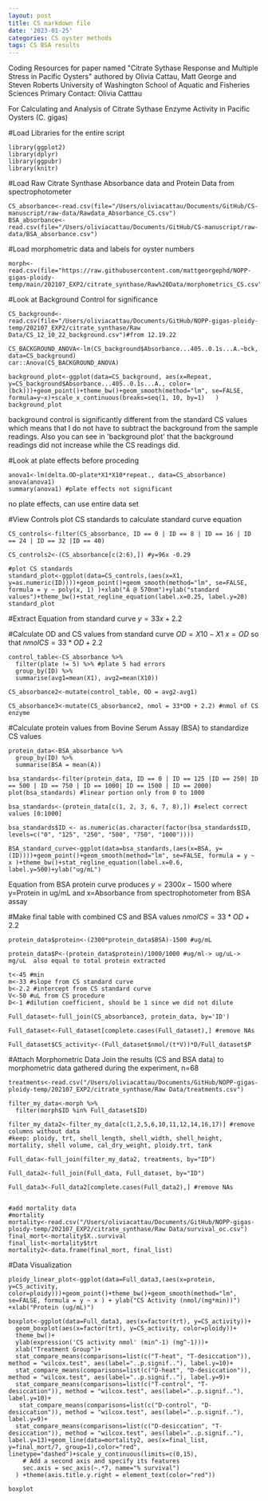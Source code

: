 ```yaml
---
layout: post
title: CS markdown file
date: '2023-01-25'
categories: CS oyster methods
tags: CS BSA results
---
```


Coding Resources for paper named "Citrate Sythase Response and Multiple Stress in Pacific Oysters" authored by Olivia Cattau, Matt George and Steven Roberts
University of Washington School of Aquatic and Fisheries Sciences
Primary Contact: Olivia Catttau

For Calculating and Analysis of Citrate Sythase Enzyme Activity in Pacific Oysters (C. gigas)

#Load Libraries for the entire script
```{r}
library(ggplot2)
library(dplyr)
library(ggpubr)
library(knitr)
```

#Load Raw Citrate Synthase Absorbance data and Protein Data from spectrophotometer 
```{r}
CS_absorbance<-read.csv(file="/Users/oliviacattau/Documents/GitHub/CS-manuscript/raw-data/Rawdata_Absorbance_CS.csv")
BSA_absorbance<-read.csv(file="/Users/oliviacattau/Documents/GitHub/CS-manuscript/raw-data/BSA_absorbance.csv")
```

#Load morphometric data and labels for oyster numbers
```{r}
morph<-read.csv(file="https://raw.githubusercontent.com/mattgeorgephd/NOPP-gigas-ploidy-temp/main/202107_EXP2/citrate_synthase/Raw%20Data/morphometrics_CS.csv")
```

#Look at Background Control for significance
```{r}
CS_background<-read.csv(file="/Users/oliviacattau/Documents/GitHub/NOPP-gigas-ploidy-temp/202107_EXP2/citrate_synthase/Raw Data/CS_12_10_22_background.csv")#from 12.19.22

CS_BACKGROUND_ANOVA<-lm(CS_background$Absorbance...405..0.1s...A.~bck, data=CS_background)
car::Anova(CS_BACKGROUND_ANOVA)  

background_plot<-ggplot(data=CS_background, aes(x=Repeat, y=CS_background$Absorbance...405..0.1s...A., color=(bck)))+geom_point()+theme_bw()+geom_smooth(method="lm", se=FALSE, formula=y~x)+scale_x_continuous(breaks=seq(1, 10, by=1)   ) 
background_plot
```
background control is significantly different from the standard CS values which means that I do not have to subtract the background from the sample readings. Also you can see in 'background plot' that the background readings did not increase while the CS readings did. 

#Look at plate effects before proceding
```{r}
anova1<-lm(delta.OD~plate*X1*X10*repeat., data=CS_absorbance)
anova(anova1)
summary(anova1) #plate effects not significant
```
no plate effects, can use entire data set

#View Controls
plot CS standards to calculate standard curve equation
```{r}
CS_controls<-filter(CS_absorbance, ID == 0 | ID == 8 | ID == 16 | ID == 24 | ID == 32 |ID == 40) 

CS_controls2<-(CS_absorbance[c(2:6),]) #y=96x -0.29

#plot CS standards
standard_plot<-ggplot(data=CS_controls,(aes(x=X1, y=as.numeric(ID))))+geom_point()+geom_smooth(method="lm", se=FALSE, formula = y ~ poly(x, 1) )+xlab("A @ 570nm")+ylab("standard values")+theme_bw()+stat_regline_equation(label.x=0.25, label.y=20)
standard_plot
```

#Extract Equation from standard curve
$y= 33x + 2.2$

#Calculate OD and CS values from standard curve
$OD=X10-X1$
$x=OD$ so that $nmol CS = 33*OD +2.2$
```{r}
control_table<-CS_absorbance %>% 
  filter(plate != 5) %>% #plate 5 had errors
  group_by(ID) %>%
  summarise(avg1=mean(X1), avg2=mean(X10)) 

CS_absorbance2<-mutate(control_table, OD = avg2-avg1)

CS_absorbance3<-mutate(CS_absorbance2, nmol = 33*OD + 2.2) #nmol of CS enzyme
```

#Calculate protein values from Bovine Serum Assay (BSA) to standardize CS values
```{r}
protein_data<-BSA_absorbance %>%
  group_by(ID) %>%
  summarise(BSA = mean(A))

bsa_standards<-filter(protein_data, ID == 0 | ID == 125 |ID == 250| ID == 500 | ID == 750 | ID == 1000| ID == 1500 | ID == 2000)
plot(bsa_standards) #linear portion only from 0 to 1000

bsa_standards<-(protein_data[c(1, 2, 3, 6, 7, 8),]) #select correct values [0:1000]

bsa_standards$ID <- as.numeric(as.character(factor(bsa_standards$ID, levels=c("0", "125", "250", "500", "750", "1000"))))

BSA_standard_curve<-ggplot(data=bsa_standards,(aes(x=BSA, y=(ID))))+geom_point()+geom_smooth(method="lm", se=FALSE, formula = y ~ x )+theme_bw()+stat_regline_equation(label.x=0.6, label.y=500)+ylab("ug/mL")
```
Equation from BSA protein curve produces $y=2300x-1500$ where y=Protein in ug/mL and x=Absorbance from spectrophotometer from BSA assay

#Make final table with combined CS and BSA values
$nmol CS = 33*OD +2.2$
```{r}
protein_data$protein<-(2300*protein_data$BSA)-1500 #ug/mL

protein_data$P<-(protein_data$protein)/1000/1000 #ug/ml-> ug/uL-> mg/uL  also equal to total protein extracted 

t<-45 #min
m<-33 #slope from CS standard curve
b<-2.2 #intercept from CS standard curve
V<-50 #uL from CS procedure 
D<-1 #dilution coefficient, should be 1 since we did not dilute

Full_dataset<-full_join(CS_absorbance3, protein_data, by='ID')

Full_dataset<-Full_dataset[complete.cases(Full_dataset),] #remove NAs

Full_dataset$CS_activity<-(Full_dataset$nmol/(t*V))*D/Full_dataset$P
```      

#Attach Morphometric Data
Join the results (CS and BSA data) to morphometric data gathered during the experiment,
n=68 
```{r}
treatments<-read.csv("/Users/oliviacattau/Documents/GitHub/NOPP-gigas-ploidy-temp/202107_EXP2/citrate_synthase/Raw Data/treatments.csv")

filter_my_data<-morph %>%
  filter(morph$ID %in% Full_dataset$ID)

filter_my_data2<-filter_my_data[c(1,2,5,6,10,11,12,14,16,17)] #remove columns without data
#keep: ploidy, trt, shell_length, shell_width, shell_height, mortality, shell volume, cal_dry_weight, ploidy.trt, tank

Full_data<-full_join(filter_my_data2, treatments, by="ID")

Full_data2<-full_join(Full_data, Full_dataset, by="ID")

Full_data3<-Full_data2[complete.cases(Full_data2),] #remove NAs


#add mortality data
#mortality
mortality<-read.csv("/Users/oliviacattau/Documents/GitHub/NOPP-gigas-ploidy-temp/202107_EXP2/citrate_synthase/Raw Data/survival_oc.csv")
final_mort<-mortality$X..survival
final_list<-mortality$trt
mortality2<-data.frame(final_mort, final_list)
```


#Data Visualization
```{r}
ploidy_linear_plot<-ggplot(data=Full_data3,(aes(x=protein, y=CS_activity, color=ploidy)))+geom_point()+theme_bw()+geom_smooth(method="lm", se=FALSE, formula = y ~ x ) + ylab("CS Activity (nmol/(mg*min))") +xlab("Protein (ug/mL)")

boxplot<-ggplot(data=Full_data3, aes(x=factor(trt), y=CS_activity))+
  geom_boxplot(aes(x=factor(trt), y=CS_activity, color=ploidy))+
  theme_bw()+
  ylab(expression('CS activity nmol' (min^-1) (mg^-1)))+
  xlab("Treatment Group")+ 
  stat_compare_means(comparisons=list(c("T-heat", "T-desiccation")), method = "wilcox.test", aes(label="..p.signif.."), label.y=10)+
  stat_compare_means(comparisons=list(c("D-heat", "D-desiccation")), method = "wilcox.test", aes(label="..p.signif.."), label.y=9)+
  stat_compare_means(comparisons=list(c("T-control", "T-desiccation")), method = "wilcox.test", aes(label="..p.signif.."), label.y=10)+
   stat_compare_means(comparisons=list(c("D-control", "D-desiccation")), method = "wilcox.test", aes(label="..p.signif.."), label.y=9)+
  stat_compare_means(comparisons=list(c("D-desiccation", "T-desiccation")), method = "wilcox.test", aes(label="..p.signif.."), label.y=13)+geom_line(data=mortality2, aes(x=final_list, y=final_mort/7, group=1),color="red", linetype="dashed")+scale_y_continuous(limits=c(0,15),
    # Add a second axis and specify its features
    sec.axis = sec_axis(~.*7, name="% survival")
  ) +theme(axis.title.y.right = element_text(color="red"))

boxplot
```
